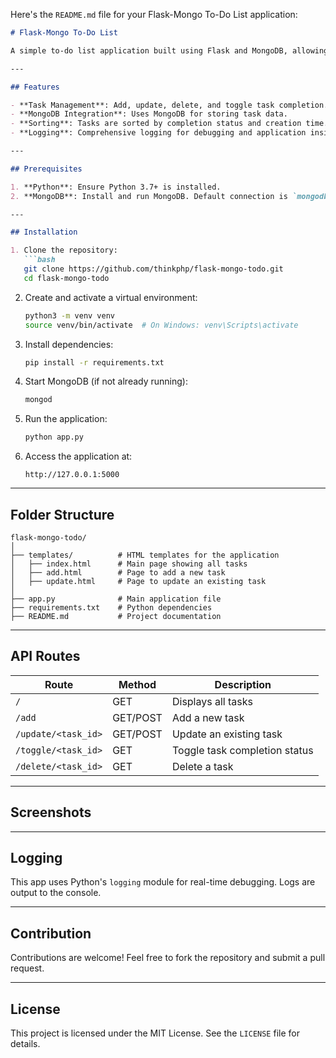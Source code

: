 Here's the `README.md` file for your Flask-Mongo To-Do List application:

```markdown
# Flask-Mongo To-Do List

A simple to-do list application built using Flask and MongoDB, allowing users to create, update, delete, and toggle the completion status of tasks.

---

## Features

- **Task Management**: Add, update, delete, and toggle task completion.
- **MongoDB Integration**: Uses MongoDB for storing task data.
- **Sorting**: Tasks are sorted by completion status and creation time.
- **Logging**: Comprehensive logging for debugging and application insights.

---

## Prerequisites

1. **Python**: Ensure Python 3.7+ is installed.
2. **MongoDB**: Install and run MongoDB. Default connection is `mongodb://localhost:27017`.

---

## Installation

1. Clone the repository:
   ```bash
   git clone https://github.com/thinkphp/flask-mongo-todo.git
   cd flask-mongo-todo
   ```

2. Create and activate a virtual environment:
   ```bash
   python3 -m venv venv
   source venv/bin/activate  # On Windows: venv\Scripts\activate
   ```

3. Install dependencies:
   ```bash
   pip install -r requirements.txt
   ```

4. Start MongoDB (if not already running):
   ```bash
   mongod
   ```

5. Run the application:
   ```bash
   python app.py
   ```

6. Access the application at:
   ```
   http://127.0.0.1:5000
   ```

---

## Folder Structure

```
flask-mongo-todo/
│
├── templates/          # HTML templates for the application
│   ├── index.html      # Main page showing all tasks
│   ├── add.html        # Page to add a new task
│   ├── update.html     # Page to update an existing task
│
├── app.py              # Main application file
├── requirements.txt    # Python dependencies
├── README.md           # Project documentation
```

---

## API Routes

| Route                | Method   | Description                     |
|----------------------|----------|---------------------------------|
| `/`                  | GET      | Displays all tasks             |
| `/add`               | GET/POST | Add a new task                 |
| `/update/<task_id>`  | GET/POST | Update an existing task        |
| `/toggle/<task_id>`  | GET      | Toggle task completion status  |
| `/delete/<task_id>`  | GET      | Delete a task                  |

---

## Screenshots



---

## Logging

This app uses Python's `logging` module for real-time debugging. Logs are output to the console.

---

## Contribution

Contributions are welcome! Feel free to fork the repository and submit a pull request.

---

## License

This project is licensed under the MIT License. See the `LICENSE` file for details.
```


